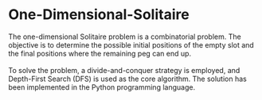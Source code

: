 # One-Dimensional-Solitaire
The one-dimensional Solitaire problem is a combinatorial problem. The objective is to determine the possible initial positions of the empty slot and the final positions where the remaining peg can end up. </br></br>
To solve the problem, a divide-and-conquer strategy is employed, and Depth-First Search (DFS) is used as the core algorithm. The solution has been implemented in the Python programming language.
